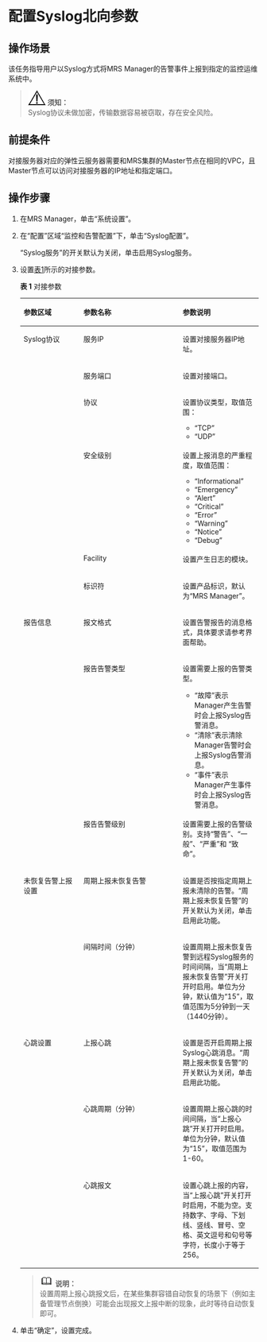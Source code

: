 # 配置Syslog北向参数<a name="ZH-CN_TOPIC_0174499317"></a>

## 操作场景<a name="zh-cn_topic_0035209606_section2203633518343"></a>

该任务指导用户以Syslog方式将MRS Manager的告警事件上报到指定的监控运维系统中。

>![](public_sys-resources/icon-notice.gif) **须知：**   
>Syslog协议未做加密，传输数据容易被窃取，存在安全风险。  

## 前提条件<a name="zh-cn_topic_0035209606_section36395386183434"></a>

对接服务器对应的弹性云服务器需要和MRS集群的Master节点在相同的VPC，且Master节点可以访问对接服务器的IP地址和指定端口。

## 操作步骤<a name="zh-cn_topic_0035209606_section58423188183440"></a>

1.  在MRS Manager，单击“系统设置”。
2.  在“配置”区域“监控和告警配置”下，单击“Syslog配置”。

    “Syslog服务”的开关默认为关闭，单击启用Syslog服务。

3.  设置[表1](#zh-cn_topic_0035209606_table27202707183556)所示的对接参数。

    **表 1**  对接参数

    <a name="zh-cn_topic_0035209606_table27202707183556"></a>
    <table><thead align="left"><tr id="zh-cn_topic_0035209606_row47060330183556"><th class="cellrowborder" valign="top" width="25.06250625062506%" id="mcps1.2.4.1.1"><p id="zh-cn_topic_0035209606_p14351306183556"><a name="zh-cn_topic_0035209606_p14351306183556"></a><a name="zh-cn_topic_0035209606_p14351306183556"></a><strong id="zh-cn_topic_0035209606_b20231298183759"><a name="zh-cn_topic_0035209606_b20231298183759"></a><a name="zh-cn_topic_0035209606_b20231298183759"></a>参数区域</strong></p>
    </th>
    <th class="cellrowborder" valign="top" width="41.6041604160416%" id="mcps1.2.4.1.2"><p id="zh-cn_topic_0035209606_p21605148183556"><a name="zh-cn_topic_0035209606_p21605148183556"></a><a name="zh-cn_topic_0035209606_p21605148183556"></a><strong id="zh-cn_topic_0035209606_b28122452183759"><a name="zh-cn_topic_0035209606_b28122452183759"></a><a name="zh-cn_topic_0035209606_b28122452183759"></a>参数名称</strong></p>
    </th>
    <th class="cellrowborder" valign="top" width="33.33333333333333%" id="mcps1.2.4.1.3"><p id="zh-cn_topic_0035209606_p5186587183556"><a name="zh-cn_topic_0035209606_p5186587183556"></a><a name="zh-cn_topic_0035209606_p5186587183556"></a><strong id="zh-cn_topic_0035209606_b63326163183759"><a name="zh-cn_topic_0035209606_b63326163183759"></a><a name="zh-cn_topic_0035209606_b63326163183759"></a>参数说明</strong></p>
    </th>
    </tr>
    </thead>
    <tbody><tr id="zh-cn_topic_0035209606_row46679286183556"><td class="cellrowborder" rowspan="6" valign="top" width="25.06250625062506%" headers="mcps1.2.4.1.1 "><p id="zh-cn_topic_0035209606_p50057990183715"><a name="zh-cn_topic_0035209606_p50057990183715"></a><a name="zh-cn_topic_0035209606_p50057990183715"></a>Syslog协议</p>
    </td>
    <td class="cellrowborder" valign="top" width="41.6041604160416%" headers="mcps1.2.4.1.2 "><p id="zh-cn_topic_0035209606_p725082518366"><a name="zh-cn_topic_0035209606_p725082518366"></a><a name="zh-cn_topic_0035209606_p725082518366"></a>服务IP</p>
    </td>
    <td class="cellrowborder" valign="top" width="33.33333333333333%" headers="mcps1.2.4.1.3 "><p id="zh-cn_topic_0035209606_p5044598018366"><a name="zh-cn_topic_0035209606_p5044598018366"></a><a name="zh-cn_topic_0035209606_p5044598018366"></a>设置对接服务器IP地址。</p>
    </td>
    </tr>
    <tr id="zh-cn_topic_0035209606_row29064819183556"><td class="cellrowborder" valign="top" headers="mcps1.2.4.1.1 "><p id="zh-cn_topic_0035209606_p6657098418366"><a name="zh-cn_topic_0035209606_p6657098418366"></a><a name="zh-cn_topic_0035209606_p6657098418366"></a>服务端口</p>
    </td>
    <td class="cellrowborder" valign="top" headers="mcps1.2.4.1.2 "><p id="zh-cn_topic_0035209606_p2354060618366"><a name="zh-cn_topic_0035209606_p2354060618366"></a><a name="zh-cn_topic_0035209606_p2354060618366"></a>设置对接端口。</p>
    </td>
    </tr>
    <tr id="zh-cn_topic_0035209606_row49691024183556"><td class="cellrowborder" valign="top" headers="mcps1.2.4.1.1 "><p id="zh-cn_topic_0035209606_p7949112183556"><a name="zh-cn_topic_0035209606_p7949112183556"></a><a name="zh-cn_topic_0035209606_p7949112183556"></a>协议</p>
    </td>
    <td class="cellrowborder" valign="top" headers="mcps1.2.4.1.2 "><p id="zh-cn_topic_0035209606_p39898345183556"><a name="zh-cn_topic_0035209606_p39898345183556"></a><a name="zh-cn_topic_0035209606_p39898345183556"></a>设置协议类型，取值范围：</p>
    <a name="zh-cn_topic_0035209606_ul34893161183618"></a><a name="zh-cn_topic_0035209606_ul34893161183618"></a><ul id="zh-cn_topic_0035209606_ul34893161183618"><li><span class="parmvalue" id="zh-cn_topic_0035209606_parmvalue29139435153342"><a name="zh-cn_topic_0035209606_parmvalue29139435153342"></a><a name="zh-cn_topic_0035209606_parmvalue29139435153342"></a>“TCP”</span></li><li><span class="parmvalue" id="zh-cn_topic_0035209606_parmvalue35394249153344"><a name="zh-cn_topic_0035209606_parmvalue35394249153344"></a><a name="zh-cn_topic_0035209606_parmvalue35394249153344"></a>“UDP”</span></li></ul>
    </td>
    </tr>
    <tr id="zh-cn_topic_0035209606_row23540789183556"><td class="cellrowborder" valign="top" headers="mcps1.2.4.1.1 "><p id="zh-cn_topic_0035209606_p33624883183556"><a name="zh-cn_topic_0035209606_p33624883183556"></a><a name="zh-cn_topic_0035209606_p33624883183556"></a>安全级别</p>
    </td>
    <td class="cellrowborder" valign="top" headers="mcps1.2.4.1.2 "><p id="zh-cn_topic_0035209606_p12333865183623"><a name="zh-cn_topic_0035209606_p12333865183623"></a><a name="zh-cn_topic_0035209606_p12333865183623"></a>设置上报消息的严重程度，取值范围：</p>
    <a name="zh-cn_topic_0035209606_ul31709965183626"></a><a name="zh-cn_topic_0035209606_ul31709965183626"></a><ul id="zh-cn_topic_0035209606_ul31709965183626"><li><span class="parmvalue" id="zh-cn_topic_0035209606_parmvalue56757637153346"><a name="zh-cn_topic_0035209606_parmvalue56757637153346"></a><a name="zh-cn_topic_0035209606_parmvalue56757637153346"></a>“Informational”</span></li><li><span class="parmvalue" id="zh-cn_topic_0035209606_parmvalue56740577153347"><a name="zh-cn_topic_0035209606_parmvalue56740577153347"></a><a name="zh-cn_topic_0035209606_parmvalue56740577153347"></a>“Emergency”</span></li><li><span class="parmvalue" id="zh-cn_topic_0035209606_parmvalue45090428153349"><a name="zh-cn_topic_0035209606_parmvalue45090428153349"></a><a name="zh-cn_topic_0035209606_parmvalue45090428153349"></a>“Alert”</span></li><li><span class="parmvalue" id="zh-cn_topic_0035209606_parmvalue302693153352"><a name="zh-cn_topic_0035209606_parmvalue302693153352"></a><a name="zh-cn_topic_0035209606_parmvalue302693153352"></a>“Critical”</span></li><li><span class="parmvalue" id="zh-cn_topic_0035209606_parmvalue23215426153359"><a name="zh-cn_topic_0035209606_parmvalue23215426153359"></a><a name="zh-cn_topic_0035209606_parmvalue23215426153359"></a>“Error”</span></li><li><span class="parmvalue" id="zh-cn_topic_0035209606_parmvalue4727945015341"><a name="zh-cn_topic_0035209606_parmvalue4727945015341"></a><a name="zh-cn_topic_0035209606_parmvalue4727945015341"></a>“Warning”</span></li><li><span class="parmvalue" id="zh-cn_topic_0035209606_parmvalue5878855515343"><a name="zh-cn_topic_0035209606_parmvalue5878855515343"></a><a name="zh-cn_topic_0035209606_parmvalue5878855515343"></a>“Notice”</span></li><li><span class="parmvalue" id="zh-cn_topic_0035209606_parmvalue1493165215345"><a name="zh-cn_topic_0035209606_parmvalue1493165215345"></a><a name="zh-cn_topic_0035209606_parmvalue1493165215345"></a>“Debug”</span></li></ul>
    </td>
    </tr>
    <tr id="zh-cn_topic_0035209606_row17804690183556"><td class="cellrowborder" valign="top" headers="mcps1.2.4.1.1 "><p id="zh-cn_topic_0035209606_p18796795183644"><a name="zh-cn_topic_0035209606_p18796795183644"></a><a name="zh-cn_topic_0035209606_p18796795183644"></a>Facility</p>
    </td>
    <td class="cellrowborder" valign="top" headers="mcps1.2.4.1.2 "><p id="zh-cn_topic_0035209606_p46145461183644"><a name="zh-cn_topic_0035209606_p46145461183644"></a><a name="zh-cn_topic_0035209606_p46145461183644"></a>设置产生日志的模块。</p>
    </td>
    </tr>
    <tr id="zh-cn_topic_0035209606_row19573745183642"><td class="cellrowborder" valign="top" headers="mcps1.2.4.1.1 "><p id="zh-cn_topic_0035209606_p18500810183644"><a name="zh-cn_topic_0035209606_p18500810183644"></a><a name="zh-cn_topic_0035209606_p18500810183644"></a>标识符</p>
    </td>
    <td class="cellrowborder" valign="top" headers="mcps1.2.4.1.2 "><p id="zh-cn_topic_0035209606_p22170612183644"><a name="zh-cn_topic_0035209606_p22170612183644"></a><a name="zh-cn_topic_0035209606_p22170612183644"></a>设置产品标识，默认为“MRS Manager”。</p>
    </td>
    </tr>
    <tr id="zh-cn_topic_0035209606_row23164398183655"><td class="cellrowborder" rowspan="3" valign="top" width="25.06250625062506%" headers="mcps1.2.4.1.1 "><p id="zh-cn_topic_0035209606_p60367007183655"><a name="zh-cn_topic_0035209606_p60367007183655"></a><a name="zh-cn_topic_0035209606_p60367007183655"></a>报告信息</p>
    </td>
    <td class="cellrowborder" valign="top" width="41.6041604160416%" headers="mcps1.2.4.1.2 "><p id="zh-cn_topic_0035209606_p57889435183655"><a name="zh-cn_topic_0035209606_p57889435183655"></a><a name="zh-cn_topic_0035209606_p57889435183655"></a>报文格式</p>
    </td>
    <td class="cellrowborder" valign="top" width="33.33333333333333%" headers="mcps1.2.4.1.3 "><p id="zh-cn_topic_0035209606_p58532626183655"><a name="zh-cn_topic_0035209606_p58532626183655"></a><a name="zh-cn_topic_0035209606_p58532626183655"></a>设置告警报告的消息格式，具体要求请参考界面帮助。</p>
    </td>
    </tr>
    <tr id="zh-cn_topic_0035209606_row24943443183655"><td class="cellrowborder" valign="top" headers="mcps1.2.4.1.1 "><p id="zh-cn_topic_0035209606_p56156262183655"><a name="zh-cn_topic_0035209606_p56156262183655"></a><a name="zh-cn_topic_0035209606_p56156262183655"></a>报告告警类型</p>
    </td>
    <td class="cellrowborder" valign="top" headers="mcps1.2.4.1.2 "><p id="zh-cn_topic_0035209606_p52363348183655"><a name="zh-cn_topic_0035209606_p52363348183655"></a><a name="zh-cn_topic_0035209606_p52363348183655"></a>设置需要上报的告警类型。</p>
    <a name="zh-cn_topic_0035209606_ul5247844153723"></a><a name="zh-cn_topic_0035209606_ul5247844153723"></a><ul id="zh-cn_topic_0035209606_ul5247844153723"><li><span class="parmvalue" id="zh-cn_topic_0035209606_parmvalue22422197153723"><a name="zh-cn_topic_0035209606_parmvalue22422197153723"></a><a name="zh-cn_topic_0035209606_parmvalue22422197153723"></a>“故障”</span>表示Manager产生告警时会上报Syslog告警消息。</li><li><span class="parmvalue" id="zh-cn_topic_0035209606_parmvalue4258700153723"><a name="zh-cn_topic_0035209606_parmvalue4258700153723"></a><a name="zh-cn_topic_0035209606_parmvalue4258700153723"></a>“清除”</span>表示清除Manager告警时会上报Syslog告警消息。</li><li><span class="parmvalue" id="zh-cn_topic_0035209606_parmvalue9410382153723"><a name="zh-cn_topic_0035209606_parmvalue9410382153723"></a><a name="zh-cn_topic_0035209606_parmvalue9410382153723"></a>“事件”</span>表示Manager产生事件时会上报Syslog告警消息。</li></ul>
    </td>
    </tr>
    <tr id="zh-cn_topic_0035209606_row17684574183655"><td class="cellrowborder" valign="top" headers="mcps1.2.4.1.1 "><p id="zh-cn_topic_0035209606_p55045998183655"><a name="zh-cn_topic_0035209606_p55045998183655"></a><a name="zh-cn_topic_0035209606_p55045998183655"></a>报告告警级别</p>
    </td>
    <td class="cellrowborder" valign="top" headers="mcps1.2.4.1.2 "><p id="zh-cn_topic_0035209606_p29540844183655"><a name="zh-cn_topic_0035209606_p29540844183655"></a><a name="zh-cn_topic_0035209606_p29540844183655"></a>设置需要上报的告警级别。支持<span class="parmvalue" id="zh-cn_topic_0035209606_parmvalue865160416104"><a name="zh-cn_topic_0035209606_parmvalue865160416104"></a><a name="zh-cn_topic_0035209606_parmvalue865160416104"></a>“警告”</span>、<span class="parmvalue" id="zh-cn_topic_0035209606_parmvalue2969128516104"><a name="zh-cn_topic_0035209606_parmvalue2969128516104"></a><a name="zh-cn_topic_0035209606_parmvalue2969128516104"></a>“一般”</span>、<span class="parmvalue" id="zh-cn_topic_0035209606_parmvalue5618387916104"><a name="zh-cn_topic_0035209606_parmvalue5618387916104"></a><a name="zh-cn_topic_0035209606_parmvalue5618387916104"></a>“严重”</span>和&nbsp;<span class="parmvalue" id="zh-cn_topic_0035209606_parmvalue5460033716104"><a name="zh-cn_topic_0035209606_parmvalue5460033716104"></a><a name="zh-cn_topic_0035209606_parmvalue5460033716104"></a>“致命”</span>。</p>
    </td>
    </tr>
    <tr id="zh-cn_topic_0035209606_row2785453918375"><td class="cellrowborder" rowspan="2" valign="top" width="25.06250625062506%" headers="mcps1.2.4.1.1 "><p id="zh-cn_topic_0035209606_p594299018375"><a name="zh-cn_topic_0035209606_p594299018375"></a><a name="zh-cn_topic_0035209606_p594299018375"></a>未恢复告警上报设置</p>
    </td>
    <td class="cellrowborder" valign="top" width="41.6041604160416%" headers="mcps1.2.4.1.2 "><p id="zh-cn_topic_0035209606_p1162016618375"><a name="zh-cn_topic_0035209606_p1162016618375"></a><a name="zh-cn_topic_0035209606_p1162016618375"></a>周期上报未恢复告警</p>
    </td>
    <td class="cellrowborder" valign="top" width="33.33333333333333%" headers="mcps1.2.4.1.3 "><p id="zh-cn_topic_0035209606_p170936618375"><a name="zh-cn_topic_0035209606_p170936618375"></a><a name="zh-cn_topic_0035209606_p170936618375"></a>设置是否按指定周期上报未清除的告警。“周期上报未恢复告警”的开关默认为关闭，单击启用此功能。</p>
    </td>
    </tr>
    <tr id="zh-cn_topic_0035209606_row309494818375"><td class="cellrowborder" valign="top" headers="mcps1.2.4.1.1 "><p id="zh-cn_topic_0035209606_p3816870718375"><a name="zh-cn_topic_0035209606_p3816870718375"></a><a name="zh-cn_topic_0035209606_p3816870718375"></a>间隔时间（分钟）</p>
    </td>
    <td class="cellrowborder" valign="top" headers="mcps1.2.4.1.2 "><p id="zh-cn_topic_0035209606_p465757618375"><a name="zh-cn_topic_0035209606_p465757618375"></a><a name="zh-cn_topic_0035209606_p465757618375"></a>设置周期上报未恢复告警到远程Syslog服务的时间间隔，当“周期上报未恢复告警”开关打开时启用。单位为分钟，默认值为“15”，取值范围为5分钟到一天（1440分钟）。</p>
    </td>
    </tr>
    <tr id="zh-cn_topic_0035209606_row57559907103132"><td class="cellrowborder" rowspan="3" valign="top" width="25.06250625062506%" headers="mcps1.2.4.1.1 "><p id="zh-cn_topic_0035209606_p43130437103143"><a name="zh-cn_topic_0035209606_p43130437103143"></a><a name="zh-cn_topic_0035209606_p43130437103143"></a>心跳设置</p>
    </td>
    <td class="cellrowborder" valign="top" width="41.6041604160416%" headers="mcps1.2.4.1.2 "><p id="zh-cn_topic_0035209606_p28973752103132"><a name="zh-cn_topic_0035209606_p28973752103132"></a><a name="zh-cn_topic_0035209606_p28973752103132"></a>上报心跳</p>
    </td>
    <td class="cellrowborder" valign="top" width="33.33333333333333%" headers="mcps1.2.4.1.3 "><p id="zh-cn_topic_0035209606_p65172541103132"><a name="zh-cn_topic_0035209606_p65172541103132"></a><a name="zh-cn_topic_0035209606_p65172541103132"></a>设置是否开启周期上报Syslog心跳消息。“周期上报未恢复告警”的开关默认为关闭，单击启用此功能。</p>
    </td>
    </tr>
    <tr id="zh-cn_topic_0035209606_row11696325103136"><td class="cellrowborder" valign="top" headers="mcps1.2.4.1.1 "><p id="zh-cn_topic_0035209606_p34159861103136"><a name="zh-cn_topic_0035209606_p34159861103136"></a><a name="zh-cn_topic_0035209606_p34159861103136"></a>心跳周期（分钟）</p>
    </td>
    <td class="cellrowborder" valign="top" headers="mcps1.2.4.1.2 "><p id="zh-cn_topic_0035209606_p15485339103136"><a name="zh-cn_topic_0035209606_p15485339103136"></a><a name="zh-cn_topic_0035209606_p15485339103136"></a>设置周期上报心跳的时间间隔，当“上报心跳”开关打开时启用。单位为分钟，默认值为“15”，取值范围为1-60。</p>
    </td>
    </tr>
    <tr id="zh-cn_topic_0035209606_row7390342103140"><td class="cellrowborder" valign="top" headers="mcps1.2.4.1.1 "><p id="zh-cn_topic_0035209606_p35436937103140"><a name="zh-cn_topic_0035209606_p35436937103140"></a><a name="zh-cn_topic_0035209606_p35436937103140"></a>心跳报文</p>
    </td>
    <td class="cellrowborder" valign="top" headers="mcps1.2.4.1.2 "><p id="zh-cn_topic_0035209606_p51819629103140"><a name="zh-cn_topic_0035209606_p51819629103140"></a><a name="zh-cn_topic_0035209606_p51819629103140"></a>设置心跳上报的内容，当“上报心跳”开关打开时启用，不能为空。支持数字、字母、下划线、竖线、冒号、空格、英文逗号和句号等字符，长度小于等于256。</p>
    </td>
    </tr>
    </tbody>
    </table>

    >![](public_sys-resources/icon-note.gif) **说明：**   
    >设置周期上报心跳报文后，在某些集群容错自动恢复的场景下（例如主备管理节点倒换）可能会出现报文上报中断的现象，此时等待自动恢复即可。  

4.  单击“确定”，设置完成。

